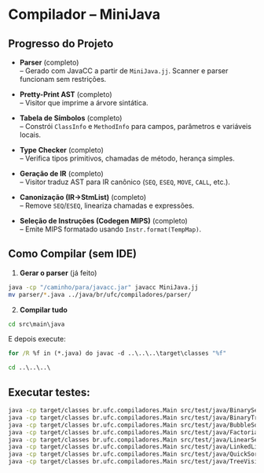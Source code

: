 # Compilador – MiniJava

## Progresso do Projeto

- **Parser** (completo)  
  – Gerado com JavaCC a partir de `MiniJava.jj`. Scanner e parser funcionam sem restrições.

- **Pretty-Print AST** (completo)  
  – Visitor que imprime a árvore sintática.

- **Tabela de Símbolos** (completo)  
  – Constrói `ClassInfo` e `MethodInfo` para campos, parâmetros e variáveis locais.

- **Type Checker** (completo)  
  – Verifica tipos primitivos, chamadas de método, herança simples.

- **Geração de IR** (completo)  
  – Visitor traduz AST para IR canônico (`SEQ`, `ESEQ`, `MOVE`, `CALL`, etc.).

- **Canonização (IR→StmList)** (completo)  
  – Remove `SEQ`/`ESEQ`, lineariza chamadas e expressões.

- **Seleção de Instruções (Codegen MIPS)** (completo)  
  – Emite MIPS formatado usando `Instr.format(TempMap)`.

## Como Compilar (sem IDE)

1. **Gerar o parser** (já feito)

```sh
java -cp "/caminho/para/javacc.jar" javacc MiniJava.jj
mv parser/*.java ../java/br/ufc/compiladores/parser/
```

2. **Compilar tudo**

```bat
cd src\main\java
```

E depois execute:

```bat
for /R %f in (*.java) do javac -d ..\..\..\target\classes "%f"
```

```bat
cd ..\..\..\
```

## Executar testes:

```sh
java -cp target/classes br.ufc.compiladores.Main src/test/java/BinarySearch.java
java -cp target/classes br.ufc.compiladores.Main src/test/java/BinaryTree.java
java -cp target/classes br.ufc.compiladores.Main src/test/java/BubbleSort.java
java -cp target/classes br.ufc.compiladores.Main src/test/java/Factorial.java
java -cp target/classes br.ufc.compiladores.Main src/test/java/LinearSearch.java
java -cp target/classes br.ufc.compiladores.Main src/test/java/LinkedList.java
java -cp target/classes br.ufc.compiladores.Main src/test/java/QuickSort.java
java -cp target/classes br.ufc.compiladores.Main src/test/java/TreeVisitor.java
```
